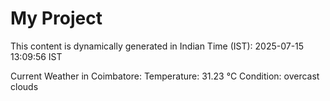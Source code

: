 # My Project

This content is dynamically generated in Indian Time (IST): 2025-07-15 13:09:56 IST


Current Weather in Coimbatore:
Temperature: 31.23 °C
Condition: overcast clouds
